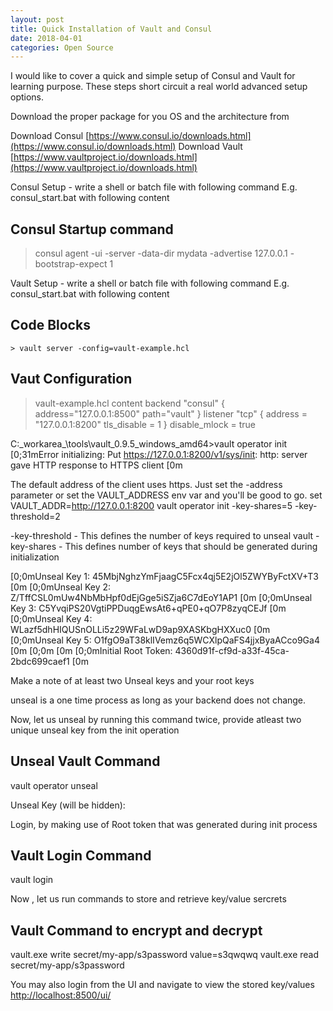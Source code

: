 ```yaml
---
layout: post
title: Quick Installation of Vault and Consul
date: 2018-04-01
categories: Open Source
---
```

I would like to cover a quick and simple setup of Consul and Vault for learning purpose. These steps short circuit a real world advanced setup options.

<div class="divider"></div>

Download the proper package for you OS and the architecture from

Download Consul [https://www.consul.io/downloads.html](https://www.consul.io/downloads.html)
Download Vault [https://www.vaultproject.io/downloads.html](https://www.vaultproject.io/downloads.html)

Consul Setup -
write a shell or batch file with following command
E.g. consul_start.bat with following content

## Consul Startup command
> consul agent -ui -server -data-dir mydata -advertise 127.0.0.1 -bootstrap-expect 1

Vault Setup -
write a shell or batch file with following command
E.g. consul_start.bat with following content
## Code Blocks
```shell
> vault server -config=vault-example.hcl
```

## Vaut Configuration
> vault-example.hcl content
> backend "consul" {
> address="127.0.0.1:8500"
> path="vault"
> }
> listener "tcp" {
>  address = "127.0.0.1:8200"
>  tls_disable = 1
> }
> disable_mlock = true


C:\_workarea_\tools\vault_0.9.5_windows_amd64>vault operator init
[0;31mError initializing: Put https://127.0.0.1:8200/v1/sys/init: http: server gave HTTP response to HTTPS client [0m

The default address of the client uses https. Just set the -address parameter or set the VAULT_ADDRESS env var and you'll be good to go.
set VAULT_ADDR=http://127.0.0.1:8200
vault operator init -key-shares=5 -key-threshold=2

-key-threshold - This defines the number of keys required to unseal vault
-key-shares - This defines number of keys that should be generated during initialization

[0;0mUnseal Key 1: 45MbjNghzYmFjaagC5Fcx4qj5E2jOl5ZWYByFctXV+T3 [0m
[0;0mUnseal Key 2: Z/TffCSL0mUw4NbMbHpf0dEjGge5iSZja6C7dEoY1AP1 [0m
[0;0mUnseal Key 3: C5YvqiPS20VgtiPPDuqgEwsAt6+qPE0+qO7P8zyqCEJf [0m
[0;0mUnseal Key 4: WLazf5dhHIQUSnOLLi5z29WFaLwD9ap9XASKbgHXXuc0 [0m
[0;0mUnseal Key 5: O1fgO9aT38klIVemz6q5WCXlpQaFS4jjxByaACco9Ga4 [0m
[0;0m [0m
[0;0mInitial Root Token: 4360d91f-cf9d-a33f-45ca-2bdc699caef1 [0m

Make a note of at least two Unseal keys and your root keys

unseal is a one time process as long as your backend does not change.

Now, let us unseal by running this command twice, provide atleast two unique unseal key from the init operation

## Unseal Vault Command
vault operator unseal

Unseal Key (will be hidden):


Login, by making use of Root token that was generated during init process


## Vault Login Command
vault login <Root Key>

Now , let us run commands to store and retrieve key/value sercrets

## Vault Command to encrypt and decrypt
vault.exe write secret/my-app/s3password value=s3qwqwq
vault.exe read secret/my-app/s3password

You may also login from the UI and navigate to view the stored key/values
[http://localhost:8500/ui/](http://localhost:8500/ui/)
